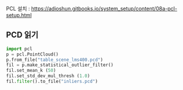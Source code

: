 PCL 설치 : https://adioshun.gitbooks.io/system_setup/content/08a-pcl-setup.html



## PCD 읽기

```python
import pcl
p = pcl.PointCloud()
p.from_file("table_scene_lms400.pcd")
fil = p.make_statistical_outlier_filter()
fil.set_mean_k (50)
fil.set_std_dev_mul_thresh (1.0)
fil.filter().to_file("inliers.pcd")
```